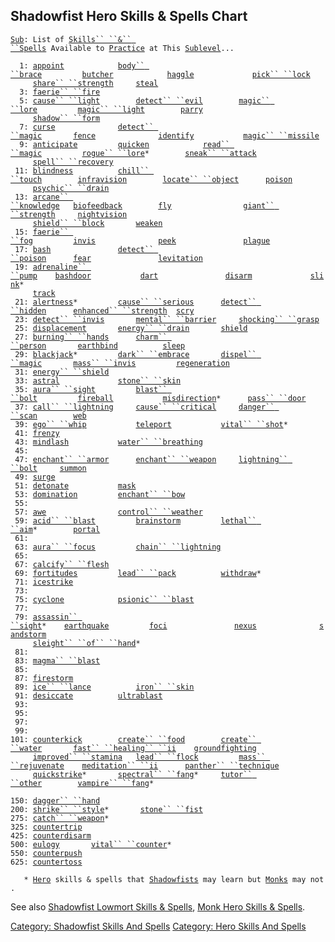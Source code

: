 ## Shadowfist Hero Skills & Spells Chart

[`Sub`](Sublevel "wikilink")`: List of `[`Skills`` ``&`` ``Spells`](:Category:_Skills_And_Spells "wikilink")` Available to `[`Practice`](Practice "wikilink")` at This `[`Sublevel`](Sublevel "wikilink")`...`  
`     `  
`  1: `[`appoint`](Appoint "wikilink")`            `[`body`` ``brace`](Body_Brace "wikilink")`         `[`butcher`](Butcher "wikilink")`            `[`haggle`](Haggle "wikilink")`             `[`pick`` ``lock`](Pick_Lock "wikilink")  
`     `[`share`` ``strength`](Share_Strength "wikilink")`     `[`steal`](Steal "wikilink")  
`  3: `[`faerie`` ``fire`](Faerie_Fire "wikilink")  
`  5: `[`cause`` ``light`](Cause_Light "wikilink")`        `[`detect`` ``evil`](Detect_Evil "wikilink")`        `[`magic`` ``lore`](Magic_Lore "wikilink")`         `[`magic`` ``light`](Magic_Light "wikilink")`        `[`parry`](Parry "wikilink")  
`     `[`shadow`` ``form`](Shadow_Form "wikilink")  
`  7: `[`curse`](Curse "wikilink")`              `[`detect`` ``magic`](Detect_Magic "wikilink")`       `[`fence`](Fence "wikilink")`              `[`identify`](Identify_(spell) "wikilink")`           `[`magic`` ``missile`](Magic_Missile "wikilink")  
`  9: `[`anticipate`](Anticipate "wikilink")`         `[`quicken`](Quicken "wikilink")`            `[`read`` ``magic`](Read_Magic "wikilink")`         `[`rogue`` ``lore`](Rogue_Lore "wikilink")`*        `[`sneak`` ``attack`](Sneak_Attack "wikilink")  
`     `[`spell`` ``recovery`](Spell_Recovery "wikilink")  
` 11: `[`blindness`](Blindness "wikilink")`          `[`chill`` ``touch`](Chill_Touch "wikilink")`        `[`infravision`](Infravision "wikilink")`        `[`locate`` ``object`](Locate_Object "wikilink")`      `[`poison`](Poison_(spell) "wikilink")  
`     `[`psychic`` ``drain`](Psychic_Drain "wikilink")  
` 13: `[`arcane`` ``knowledge`](Arcane_Knowledge "wikilink")`   `[`biofeedback`](Biofeedback "wikilink")`        `[`fly`](Fly "wikilink")`                `[`giant`` ``strength`](Giant_Strength "wikilink")`     `[`nightvision`](Nightvision "wikilink")  
`     `[`shield`` ``block`](Shield_Block "wikilink")`       `[`weaken`](Weaken "wikilink")  
` 15: `[`faerie`` ``fog`](Faerie_Fog "wikilink")`         `[`invis`](Invis "wikilink")`              `[`peek`](Peek "wikilink")`               `[`plague`](Plague "wikilink")  
` 17: `[`bash`](Bash "wikilink")`               `[`detect`` ``poison`](Detect_Poison "wikilink")`      `[`fear`](Fear "wikilink")`               `[`levitation`](Levitation "wikilink")  
` 19: `[`adrenaline`` ``pump`](Adrenaline_Pump "wikilink")`    `[`bashdoor`](Bashdoor "wikilink")`           `[`dart`](Dart_(spell) "wikilink")`               `[`disarm`](Disarm "wikilink")`             `[`slink`](Slink "wikilink")`*`  
`     `[`track`](Track "wikilink")  
` 21: `[`alertness`](Alertness "wikilink")`*         `[`cause`` ``serious`](Cause_Serious "wikilink")`      `[`detect`` ``hidden`](Detect_Hidden "wikilink")`      `[`enhanced`` ``strength`](Enhanced_Strength "wikilink")`  `[`scry`](Scry "wikilink")  
` 23: `[`detect`` ``invis`](Detect_Invis "wikilink")`       `[`mental`` ``barrier`](Mental_Barrier "wikilink")`     `[`shocking`` ``grasp`](Shocking_Grasp "wikilink")  
` 25: `[`displacement`](Displacement "wikilink")`       `[`energy`` ``drain`](Energy_Drain "wikilink")`       `[`shield`](Shield "wikilink")  
` 27: `[`burning`` ``hands`](Burning_Hands "wikilink")`      `[`charm`` ``person`](Charm_Person "wikilink")`       `[`earthbind`](Earthbind "wikilink")`          `[`sleep`](Sleep_(spell) "wikilink")  
` 29: `[`blackjack`](Blackjack "wikilink")`*         `[`dark`` ``embrace`](Dark_Embrace "wikilink")`       `[`dispel`` ``magic`](Dispel_Magic "wikilink")`       `[`mass`` ``invis`](Mass_Invis "wikilink")`         `[`regeneration`](Regeneration "wikilink")  
` 31: `[`energy`` ``shield`](Energy_Shield "wikilink")  
` 33: `[`astral`](Astral "wikilink")`             `[`stone`` ``skin`](Stone_Skin "wikilink")  
` 35: `[`aura`` ``sight`](Aura_Sight "wikilink")`         `[`blast`` ``bolt`](Blast_Bolt "wikilink")`         `[`fireball`](Fireball "wikilink")`           `[`misdirection`](Misdirection "wikilink")`*      `[`pass`` ``door`](Pass_Door "wikilink")  
` 37: `[`call`` ``lightning`](Call_Lightning "wikilink")`     `[`cause`` ``critical`](Cause_Critical "wikilink")`     `[`danger`` ``scan`](Danger_Scan "wikilink")`        `[`web`](Web "wikilink")  
` 39: `[`ego`` ``whip`](Ego_Whip "wikilink")`           `[`teleport`](Teleport "wikilink")`           `[`vital`` ``shot`](Vital_Shot "wikilink")`*`  
` 41: `[`frenzy`](Frenzy "wikilink")  
` 43: `[`mindlash`](Mindlash "wikilink")`           `[`water`` ``breathing`](Water_Breathing "wikilink")  
` 45: `  
` 47: `[`enchant`` ``armor`](Enchant_Armor "wikilink")`      `[`enchant`` ``weapon`](Enchant_Weapon "wikilink")`     `[`lightning`` ``bolt`](Lightning_Bolt "wikilink")`     `[`summon`](Summon "wikilink")  
` 49: `[`surge`](Surge "wikilink")  
` 51: `[`detonate`](Detonate "wikilink")`           `[`mask`](Mask "wikilink")  
` 53: `[`domination`](Domination "wikilink")`         `[`enchant`` ``bow`](Enchant_Bow "wikilink")  
` 55: `  
` 57: `[`awe`](Awe "wikilink")`                `[`control`` ``weather`](Control_Weather "wikilink")  
` 59: `[`acid`` ``blast`](Acid_Blast "wikilink")`         `[`brainstorm`](Brainstorm "wikilink")`         `[`lethal`` ``aim`](Lethal_Aim "wikilink")`*        `[`portal`](Portal "wikilink")  
` 61: `  
` 63: `[`aura`` ``focus`](Aura_Focus "wikilink")`         `[`chain`` ``lightning`](Chain_Lightning "wikilink")  
` 65: `  
` 67: `[`calcify`` ``flesh`](Calcify_Flesh "wikilink")  
` 69: `[`fortitudes`](Fortitudes "wikilink")`         `[`lead`` ``pack`](Lead_Pack "wikilink")`          `[`withdraw`](Withdraw_(skill) "wikilink")`*`  
` 71: `[`icestrike`](Icestrike "wikilink")  
` 73: `  
` 75: `[`cyclone`](Cyclone "wikilink")`            `[`psionic`` ``blast`](Psionic_Blast "wikilink")  
` 77: `  
` 79: `[`assassin`` ``sight`](Assassin_Sight "wikilink")`*    `[`earthquake`](Earthquake "wikilink")`         `[`foci`](Foci "wikilink")`               `[`nexus`](Nexus "wikilink")`              `[`sandstorm`](Sandstorm "wikilink")  
`     `[`sleight`` ``of`` ``hand`](Sleight_Of_Hand "wikilink")`*`  
` 81: `  
` 83: `[`magma`` ``blast`](Magma_Blast "wikilink")  
` 85: `  
` 87: `[`firestorm`](Firestorm "wikilink")  
` 89: `[`ice`` ``lance`](Ice_Lance "wikilink")`          `[`iron`` ``skin`](Iron_Skin "wikilink")  
` 91: `[`desiccate`](Desiccate "wikilink")`          `[`ultrablast`](Ultrablast "wikilink")  
` 93: `  
` 95: `  
` 97: `  
` 99: `  
`101: `[`counterkick`](Counterkick "wikilink")`        `[`create`` ``food`](Create_Food "wikilink")`        `[`create`` ``water`](Create_Water "wikilink")`       `[`fast`` ``healing`` ``ii`](Fast_Healing_II "wikilink")`    `[`groundfighting`](Groundfighting "wikilink")  
`     `[`improved`` ``stamina`](Improved_Stamina "wikilink")`   `[`lead`` ``flock`](Lead_Flock "wikilink")`         `[`mass`` ``rejuvenate`](Mass_Rejuvenate "wikilink")`    `[`meditation`` ``ii`](Meditation_II "wikilink")`      `[`panther`` ``technique`](Panther_Technique "wikilink")  
`     `[`quickstrike`](Quickstrike "wikilink")`*       `[`spectral`` ``fang`](Spectral_Fang "wikilink")`*     `[`tutor`` ``other`](Tutor_Other "wikilink")`        `[`vampire`` ``fang`](Vampire_Fang "wikilink")`*`  
`     `  
`150: `[`dagger`` ``hand`](Dagger_Hand "wikilink")  
`200: `[`shrike`` ``style`](Shrike_Style "wikilink")`*       `[`stone`` ``fist`](Stone_Fist "wikilink")  
`275: `[`catch`` ``weapon`](Catch_Weapon "wikilink")`*`  
`325: `[`countertrip`](Countertrip "wikilink")  
`425: `[`counterdisarm`](Counterdisarm "wikilink")  
`500: `[`eulogy`](Eulogy "wikilink")`       `[`vital`` ``counter`](Vital_Counter "wikilink")`*`  
`550: `[`counterpush`](Counterpush "wikilink")  
`625: `[`countertoss`](Countertoss "wikilink")  
`     `  
`   * `[`Hero`](:Category:_Hero "wikilink")` skills & spells that `[`Shadowfists`](:Category:_Shadowfists "wikilink")` may learn but `[`Monks`](:Category:_Monks "wikilink")` may not.`

See also [Shadowfist Lowmort Skills &
Spells](:Category:_Shadowfist_Lowmort_Skills_And_Spells "wikilink"),
[Monk Hero Skills &
Spells](:Category:_Monk_Hero_Skills_And_Spells "wikilink").

[Category: Shadowfist Skills And
Spells](Category:_Shadowfist_Skills_And_Spells "wikilink") [Category:
Hero Skills And Spells](Category:_Hero_Skills_And_Spells "wikilink")
